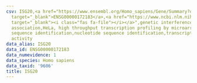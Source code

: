 ```yaml
---
csv: ISG20,<a href="https://www.ensembl.org/Homo_sapiens/Gene/Summary?db=core;g=ENSG00000172183"
  target="_blank">ENSG00000172183</a>,<a href="https://www.ncbi.nlm.nih.gov/pubmed/17216044"
  target="_blank"><i class="fas fa-file"></i></a>",genetic interference,functional
  association,HeLa, high throughput transcription profiling by microarray,nucleotide
  sequence identification,nucleotide sequence identification,transcriptional regulation,up-regulates
  activity
data_alias: ISG20
data_id: ENSG00000172183
data_numevidence: 1
data_species: Homo sapiens
data_taxid: '9606'
title: ISG20
---
```

